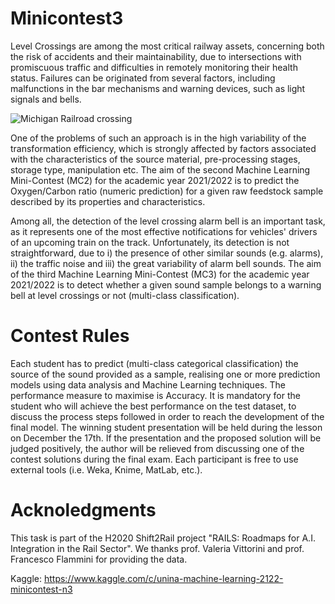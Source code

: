 # Minicontest3
Level Crossings are among the most critical railway assets, concerning both the risk of accidents and their maintainability, due to intersections with promiscuous traffic and difficulties in remotely monitoring their health status. Failures can be originated from several factors, including malfunctions in the bar mechanisms and warning devices, such as light signals and bells.


![Michigan Railroad crossing](https://upload.wikimedia.org/wikipedia/commons/0/07/Trout_Lake%2C_Michigan_Railroad_crossing.JPG)

One of the problems of such an approach is in the high variability of the transformation efficiency, which is strongly affected by factors associated with the characteristics of the source material, pre-processing stages, storage type, manipulation etc. The aim of the second Machine Learning Mini-Contest (MC2) for the academic year 2021/2022 is to predict the Oxygen/Carbon ratio (numeric prediction) for a given raw feedstock sample described by its properties and characteristics.

Among all, the detection of the level crossing alarm bell is an important task, as it represents one of the most effective notifications for vehicles' drivers of an upcoming train on the track. Unfortunately, its detection is not straightforward, due to i) the presence of other similar sounds (e.g. alarms), ii) the traffic noise and iii) the great variability of alarm bell sounds. The aim of the third Machine Learning Mini-Contest (MC3) for the academic year 2021/2022 is to detect whether a given sound sample belongs to a warning bell at level crossings or not (multi-class classification).

# Contest Rules
Each student has to predict (multi-class categorical classification) the source of the sound provided as a sample, realising one or more prediction models using data analysis and Machine Learning techniques. The performance measure to maximise is Accuracy. It is mandatory for the student who will achieve the best performance on the test dataset, to discuss the process steps followed in order to reach the development of the final model. The winning student presentation will be held during the lesson on December the 17th.
If the presentation and the proposed solution will be judged positively, the author will be relieved from discussing one of the contest solutions during the final exam.
Each participant is free to use external tools (i.e. Weka, Knime, MatLab, etc.).

# Acknoledgments
This task is part of the H2020 Shift2Rail project "RAILS: Roadmaps for A.I. Integration in the Rail Sector". We thanks prof. Valeria Vittorini and prof. Francesco Flammini for providing the data.


Kaggle: https://www.kaggle.com/c/unina-machine-learning-2122-minicontest-n3
